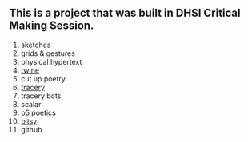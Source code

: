 ## This is a project that was built in DHSI Critical Making Session.

1. sketches
2. grids & gestures
3. physical hypertext
4. [twine](https://gaydrianna.github.io/dhsi23/BodyStoryv1.html)
5. cut up poetry
6. [tracery](https://gaydrianna.github.io/dhsi23/clickspiceindex.html)
7. tracery bots
8. scalar
9. [p5 poetics](https://gaydrianna.github.io/dhsi23/queenmissyindex.html)
10. [bitsy](https://gaydrianna.github.io/dhsi23/BodyStoryv1.html)
11. github

